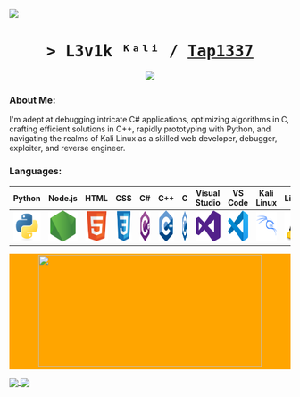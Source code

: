 ![](https://komarev.com/ghpvc/?username=antonkomarev&style=for-the-badge)



<h1 align="center">
        <samp>&gt; L3v1k ᴷᵃˡⁱ / 
                <b><a target="_blank" href="https://github.com/Tap1337">Tap1337</a></b>
        </samp>
</h1>

<p align="center">
<img src="https://readme-typing-svg.demolab.com?font=Fira+20+Code&size=25&pause=1000&color=FFF53A&center=true&vCenter=true&random=false&width=435&lines=Reverse+Enginner;Dev+in+Website+%26+Exploits;5%2B+Year+Exploit++Experince;1.5%2B+Year+Kali+Experince" /></a>
</p>

### About Me:    
I'm adept at debugging intricate C# applications, optimizing algorithms in C, crafting efficient solutions in C++, rapidly prototyping with Python, and navigating the realms of Kali Linux as a skilled web developer, debugger, exploiter, and reverse engineer.

### Languages:
| Python | Node.js | HTML | CSS | C# | C++ | C | Visual Studio | VS Code | Kali Linux | Linux |
|----------|----------|----------|-----|-----|-----|-----|-----|-----|-----|-----|
|  <img src="https://github.com/devicons/devicon/blob/master/icons/python/python-original.svg" title="Python"  alt="Python" width="55" height="55"/> |  <img src="https://github.com/devicons/devicon/blob/master/icons/nodejs/nodejs-original.svg" title="Node.js"  alt="Node.js" width="55" height="55"/> |  <img src="https://github.com/devicons/devicon/blob/master/icons/html5/html5-original.svg" title="HTML" alt="HTML" width="55" height="55"/> |  <img src="https://github.com/devicons/devicon/blob/master/icons/css3/css3-original.svg" title="CSS" alt="CSS" width="55" height="55"/> |  <img src="https://github.com/devicons/devicon/blob/master/icons/csharp/csharp-original.svg" title="C#" alt="C#" width="55" height="55"/> |  <img src="https://github.com/devicons/devicon/blob/master/icons/cplusplus/cplusplus-original.svg" title="C++" alt="C++" width="55" height="55"/> |  <img src="https://github.com/devicons/devicon/blob/master/icons/c/c-original.svg" title="C" alt="C" width="55" height="55"/> |  <img src="https://github.com/devicons/devicon/blob/master/icons/visualstudio/visualstudio-plain.svg" title="Visual Studio" alt="Visual Studio" width="55" height="55"/> |  <img src="https://github.com/devicons/devicon/blob/master/icons/vscode/vscode-original.svg" title="VS Code" alt="VS Code" width="55" height="55"/> |  <img src="https://github.com/canaleal/devicon/blob/new-icon-kali-linux/icons/kalilinux/kalilinux-original-wordmark.svg" title="Kali Linux" alt="Kali Linux" width="55" height="55"/> |  <img src="https://github.com/devicons/devicon/blob/master/icons/linux/linux-original.svg" title="Linux" alt="Linux" width="55" height="55"/> |

<p align="center" style="background-color: orange; border: 2px solid orange;">
  <img width="400" height="200" src="https://github-readme-stats.vercel.app/api/top-langs/?username=Tap1337&size_weight=0.15&count_weight=0.5&layout=compact&theme=vision-friendly-dark">
</p>

<a href="https://github.com/Tap1337/Aria-Tool">
  <img align="center" src="https://github-readme-stats.vercel.app/api/pin/?username=Tap1337&repo=Aria-Tool&theme=react&bg_color=1F222E&title_color=F8D866&hide_border=true&icon_color=F8D866&show_icons=false" />
</a>
<a href="https://github.com/Tap1337/Firewall-SerialChecker">
  <img align="center" src="https://github-readme-stats.vercel.app/api/pin/?username=Tap1337&repo=Firewall-SerialChecker&theme=react&bg_color=1F222E&title_color=F8D866&hide_border=true&icon_color=F8D866&show_icons=false" />
</a>
